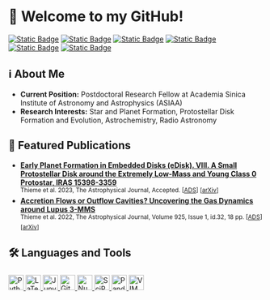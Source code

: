 <h1 align="left"> 📡 Welcome to my GitHub!</h1>

[![Static Badge](https://img.shields.io/badge/ORCID-A6CE39?style=for-the-badge&logo=orcid&logoColor=white)](https://orcid.org/0000-0003-0334-1583)
[![Static Badge](https://img.shields.io/badge/Google_Scholar-4285F4?style=for-the-badge&logo=googlescholar&logoColor=white)](https://scholar.google.com/citations?hl=en&view_op=list_works&authuser=3&gmla=AH70aAVUypB4-iWmT_VJGGxnyRgvaIVZNolQ3MglxCP4CdPshmADOokU61_fTXlut6jPkNEu_Y79gX6COKwe2Q&user=Dw382XsAAAAJ)
[![Static Badge](https://img.shields.io/badge/Research_Gate-00CCBB?style=for-the-badge&logo=researchgate&logoColor=white)](https://www.researchgate.net/profile/Travis-Thieme)
[![Static Badge](https://img.shields.io/badge/Semantic_Scholar-005A9C?style=for-the-badge&logo=semanticscholar&logoColor=white)](https://www.semanticscholar.org/author/Travis-J.-Thieme/2139710556)
</br>
[![Static Badge](https://img.shields.io/badge/NASA_ADS-All_Publications-878787?style=for-the-badge&logo=internetarchive&logoColor=white&labelColor=2f79e6)](https://ui.adsabs.harvard.edu/search/filter_property_fq_property=AND&filter_property_fq_property=property%3A%22refereed%22&fq=%7B!type%3Daqp%20v%3D%24fq_database%7D&fq=%7B!type%3Daqp%20v%3D%24fq_property%7D&fq_database=(database%3Aastronomy)&fq_property=(property%3A%22refereed%22)&q=%20%20author%3A%22Thieme%2C%20Travis%20J.%22&sort=date%20desc%2C%20bibcode%20desc&p_=0)
[![Static Badge](https://img.shields.io/badge/NASA_ADS-First_Author_Publications-878787?style=for-the-badge&logo=internetarchive&logoColor=white&labelColor=2f79e6)](https://ui.adsabs.harvard.edu/search/filter_property_fq_property=AND&filter_property_fq_property=property%3A%22refereed%22&fq=%7B!type%3Daqp%20v%3D%24fq_database%7D&fq=%7B!type%3Daqp%20v%3D%24fq_property%7D&fq_database=(database%3Aastronomy)&fq_property=(property%3A%22refereed%22)&q=%20%20author%3A%22%5EThieme%2C%20Travis%20J.%22&sort=date%20desc%2C%20bibcode%20desc&p_=0)

## ℹ️ About Me
- **Current Position:** Postdoctoral Research Fellow at Academia Sinica Institute of Astronomy and Astrophysics (ASIAA)
- **Research Interests:** Star and Planet Formation, Protostellar Disk Formation and Evolution, Astrochemistry, Radio Astronomy

## 📃 Featured Publications
- **[Early Planet Formation in Embedded Disks (eDisk). VIII. A Small Protostellar Disk around the Extremely Low-Mass and Young Class 0 Protostar, IRAS 15398-3359](https://iopscience.iop.org/article/10.3847/1538-4357/ad003a)**\
  <sup>Thieme et al. 2023, The Astrophysical Journal, Accepted. [[ADS](https://ui.adsabs.harvard.edu/abs/2023arXiv231012453T/abstract)] [[arXiv](https://arxiv.org/abs/2310.12453)]</sup>
- **[Accretion Flows or Outflow Cavities? Uncovering the Gas Dynamics around Lupus 3-MMS](https://iopscience.iop.org/article/10.3847/1538-4357/ac382b)**\
  <sup>Thieme et al. 2022, The Astrophysical Journal, Volume 925, Issue 1, id.32, 18 pp. [[ADS](https://ui.adsabs.harvard.edu/abs/2022ApJ...925...32T/abstract)] [[arXiv](https://arxiv.org/abs/2111.04001)]</sup>
  <span class="__dimensions_badge_embed__" data-doi="10.3847/1538-4357/ac382b" data-hide-zero-citations="true" data-legend="hover-right" data-style="small_rectangle"></span><script async src="https://badge.dimensions.ai/badge.js" charset="utf-8"></script>

[//]: # (## 🏛️ Current Affiliations)
[//]: # (<a href="http://www.astr.nthu.edu.tw/?Lang=en" target="_blank"><img height="120" src="https://upload.wikimedia.org/wikipedia/commons/thumb/5/5c/NTHU_Round_Seal.svg/2560px-NTHU_Round_Seal.svg.png" title="NTHU"></a> &emsp;)

## 🛠️ Languages and Tools
<div style="height: fit-content; padding-top: 5px">
<a href="https://python.org/" target="_blank">
  <img height="30" src="https://cdn.simpleicons.org/python" title="Python">
</a>
<a href="https://www.latex-project.org/" target="_blank">
  <img height="30" src="https://cdn.simpleicons.org/latex" title="LaTeX">
</a>
<a href="https://jupyter.org/" target="_blank">
  <img height="30" src="https://cdn.simpleicons.org/jupyter" title="Jupyter">
</a>
<a href="https://github.com/" target="_blank">
  <img height="30" src="https://cdn.simpleicons.org/github/white" title="GitHub">
</a>
<a href="https://numpy.org/" target="_blank">
  <img height="30" src="https://cdn.simpleicons.org/numpy" title="NumPy">
</a>
<a href="https://scipy.org/" target="_blank">
  <img height="30" src="https://cdn.simpleicons.org/scipy" title="SciPy">
</a>
<a href="https://pandas.pydata.org/" target="_blank">
  <img height="30" src="https://cdn.simpleicons.org/pandas" title="Pandas">
</a>
  <a href="https://pandas.pydata.org/" target="_blank">
  <img height="30" src="https://cdn.simpleicons.org/vim" title="VIM">
</a>
</div><br/><br/>
